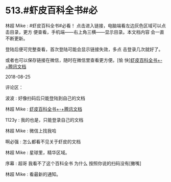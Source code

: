 # 513.#虾皮百科全书#必

林超 Mike : #虾皮百科全书#必看！ 点击进入链接，电脑端看左边灰色区域可以点击目录，更方 便查看，手机端——右上角三横——显示目录。本文档内容 会一直不断更新。

登陆后便可完整查看，首次登陆可能会显示链接失效，多点 击登录几次就好了。

或者也可以保存链接在微信，随时在微信里查看更方便。[愉 快][虾皮百科全书](https://docs.qq.com/doc/BqI21X2yZIht1KYCEV2bC1JW0WA0nn0JCD8I372cgR4qFQvk3)[+-+](https://docs.qq.com/doc/BqI21X2yZIht1KYCEV2bC1JW0WA0nn0JCD8I372cgR4qFQvk3)[腾讯文档](https://docs.qq.com/doc/BqI21X2yZIht1KYCEV2bC1JW0WA0nn0JCD8I372cgR4qFQvk3)

2018-08-25

评论区：

波波 : 好像扫码后只能登陆到自己的文档

林超 Mike : [虾皮百科全书](https://docs.qq.com/doc/BqI21X2yZIht1KYCEV2bC1JW0WA0nn0JCD8I372cgR4qFQvk3?opendocxfrom=admin)[+-+](https://docs.qq.com/doc/BqI21X2yZIht1KYCEV2bC1JW0WA0nn0JCD8I372cgR4qFQvk3?opendocxfrom=admin)[腾讯文档](https://docs.qq.com/doc/BqI21X2yZIht1KYCEV2bC1JW0WA0nn0JCD8I372cgR4qFQvk3?opendocxfrom=admin)

1123y : 我的也是，只能登录自己的文档

林超 Mike : 微信上找我哈

啊必强 : 怎么都看不见关于虾皮的文档

林超 Mike : 星球里，精华区域。

序幕 : 超哥 我看不了这个百科全书 为什么 按照你说的扫码没有[撇嘴]

林超 Mike : 看最新的通知。
